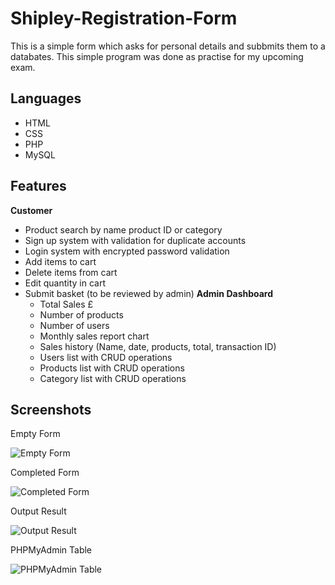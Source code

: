
# Shipley-Registration-Form



This is a simple form which asks for personal details and subbmits them to a databates. This simple program was done as practise for my upcoming exam. 




## Languages

- HTML
- CSS
- PHP
- MySQL
## Features

**Customer**
- Product search by name product ID or category
- Sign up system with validation for duplicate accounts
- Login system with encrypted password validation
- Add items to cart
- Delete items from cart
- Edit quantity in cart
- Submit basket (to be reviewed by admin)
**Admin Dashboard**
  - Total Sales £
  - Number of products 
  - Number of users
  - Monthly sales report chart
  - Sales history (Name, date, products, total, transaction ID)
  - Users list with CRUD operations
  - Products list with CRUD operations
  - Category list with CRUD operations




## Screenshots

Empty Form

![Empty Form](https://user-images.githubusercontent.com/74497475/153846617-31ce0e86-d565-4bef-839e-02fd3b98b18c.jpg)

Completed Form

![Completed Form](https://user-images.githubusercontent.com/74497475/153846656-31ab2287-e3de-4350-94a3-43650aff0b81.jpg)

Output Result

![Output Result](https://user-images.githubusercontent.com/74497475/153846683-c21ffa48-21c6-4581-8725-1da27d34c988.jpg)

PHPMyAdmin Table

![PHPMyAdmin Table](https://user-images.githubusercontent.com/74497475/153846716-1e96fac4-2b8b-45d2-8210-a648855e4a84.jpg)

